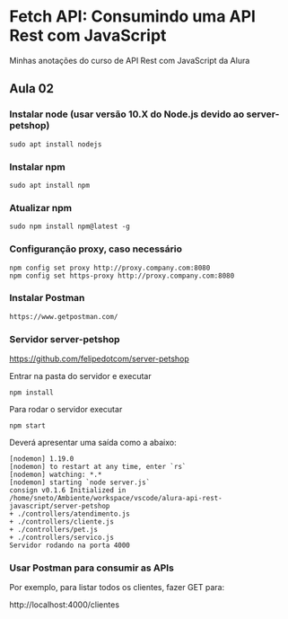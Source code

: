 # Fetch API: Consumindo uma API Rest com JavaScript

Minhas anotações do curso de API Rest com JavaScript da Alura

## Aula 02

### Instalar node (usar versão 10.X do Node.js devido ao server-petshop)
    sudo apt install nodejs

### Instalar npm
    sudo apt install npm

### Atualizar npm
    sudo npm install npm@latest -g

### Configuranção proxy, caso necessário
    npm config set proxy http://proxy.company.com:8080
    npm config set https-proxy http://proxy.company.com:8080 

### Instalar Postman
    https://www.getpostman.com/

### Servidor server-petshop
https://github.com/felipedotcom/server-petshop  
  
Entrar na pasta do servidor e executar  
  
    npm install

Para rodar o servidor executar  
  
    npm start

Deverá apresentar uma saída como a abaixo:    

    [nodemon] 1.19.0
    [nodemon] to restart at any time, enter `rs`
    [nodemon] watching: *.*
    [nodemon] starting `node server.js`
    consign v0.1.6 Initialized in /home/sneto/Ambiente/workspace/vscode/alura-api-rest-javascript/server-petshop
    + ./controllers/atendimento.js
    + ./controllers/cliente.js
    + ./controllers/pet.js
    + ./controllers/servico.js
    Servidor rodando na porta 4000

### Usar Postman para consumir as APIs

Por exemplo, para listar todos os clientes, fazer GET para: 

http://localhost:4000/clientes  